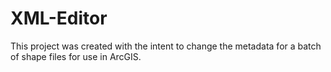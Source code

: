 # XML-Editor
This project was created with the intent to change the metadata for a batch of shape files for use in ArcGIS.


